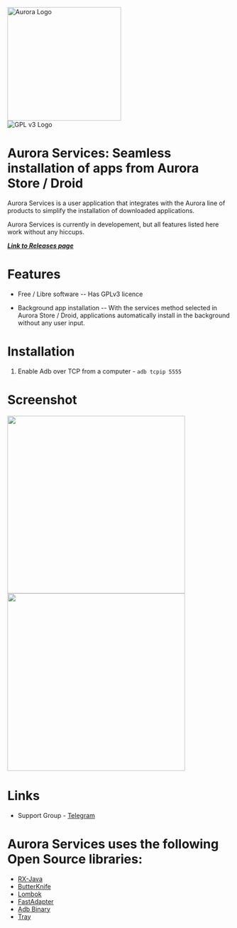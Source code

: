 <img src="https://i.imgur.com/AjpVdxW.png" height="256" alt="Aurora Logo"><br/><img src="https://www.gnu.org/graphics/gplv3-88x31.png" alt="GPL v3 Logo"> 

# Aurora Services: Seamless installation of apps from Aurora Store / Droid

Aurora Services is a user application that integrates with the Aurora line of products to simplify the installation of downloaded applications.

Aurora Services is currently in developement, but all features listed here work without any hiccups.

[***Link to Releases page***](https://github.com/konstantintuev/Aurora-Services/releases)

# Features

* Free / Libre software
  -- Has GPLv3 licence

* Background app installation
  -- With the services method selected in Aurora Store / Droid, applications automatically install in the background without any user input.

# Installation

1. Enable Adb over TCP from a computer - `adb tcpip 5555`

# Screenshot

<img src="https://i.imgur.com/W7fSBhr.png" height="400"><img src="https://i.imgur.com/Y3gcVtS.png" height="400">

# Links

* Support Group - [Telegram](https://t.me/AuroraDroid)

# Aurora Services uses the following Open Source libraries:

* [RX-Java](https://github.com/ReactiveX/RxJava)
* [ButterKnife](https://github.com/JakeWharton/butterknife)
* [Lombok](https://projectlombok.org/)
* [FastAdapter](https://github.com/mikepenz/FastAdapter)
* [Adb Binary](https://github.com/rendiix/termux-adb-fastboot)
* [Tray](https://github.com/grandcentrix/tray)
